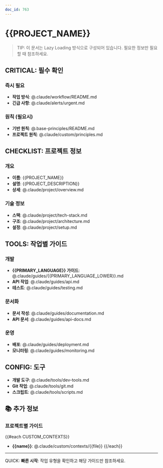 ```yaml
---
doc_id: 763
---
```


# {{PROJECT_NAME}}

> TIP: 이 문서는 Lazy Loading 방식으로 구성되어 있습니다.
> 필요한 정보만 필요할 때 참조하세요.

## CRITICAL: 필수 확인

### 즉시 필요
- **작업 방식**: @.claude/workflow/README.md
- **긴급 사항**: @.claude/alerts/urgent.md

### 원칙 (필요시)
- **기반 원칙**: @.base-principles/README.md
- **프로젝트 원칙**: @.claude/custom/principles.md

## CHECKLIST: 프로젝트 정보

### 개요
- **이름**: {{PROJECT_NAME}}
- **설명**: {{PROJECT_DESCRIPTION}}
- **상세**: @.claude/project/overview.md

### 기술 정보
- **스택**: @.claude/project/tech-stack.md
- **구조**: @.claude/project/architecture.md
- **설정**: @.claude/project/setup.md

## TOOLS: 작업별 가이드

### 개발
- **{{PRIMARY_LANGUAGE}} 가이드**: @.claude/guides/{{PRIMARY_LANGUAGE_LOWER}}.md
- **API 작업**: @.claude/guides/api.md
- **테스트**: @.claude/guides/testing.md

### 문서화
- **문서 작성**: @.claude/guides/documentation.md
- **API 문서**: @.claude/guides/api-docs.md

### 운영
- **배포**: @.claude/guides/deployment.md
- **모니터링**: @.claude/guides/monitoring.md

## CONFIG: 도구

- **개발 도구**: @.claude/tools/dev-tools.md
- **Git 작업**: @.claude/tools/git.md
- **스크립트**: @.claude/tools/scripts.md

## 📚 추가 정보

### 프로젝트별 가이드
{{#each CUSTOM_CONTEXTS}}
- **{{name}}**: @.claude/custom/contexts/{{file}}
{{/each}}

---

QUICK: **빠른 시작**: 작업 유형을 확인하고 해당 가이드만 참조하세요.